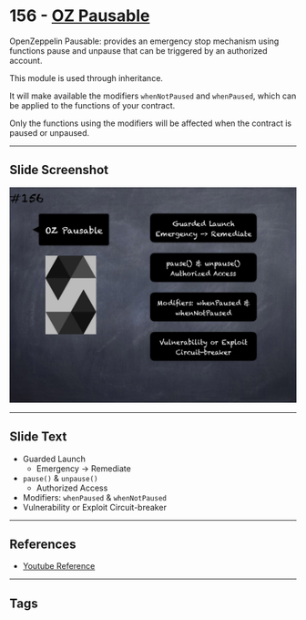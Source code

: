 # 156 - [OZ Pausable](OZ%20Pausable.md)
OpenZeppelin Pausable: provides an emergency stop mechanism using functions pause and unpause that can be triggered by an authorized account. 

This module is used through inheritance. 

It will make available the modifiers `whenNotPaused` and `whenPaused`, which can be applied to the functions of your contract. 

Only the functions using the modifiers will be affected when the contract is paused or unpaused.
___
## Slide Screenshot
![156.png](../../images/3.Solidity%20201/156.png)
___
## Slide Text
- Guarded Launch
	- Emergency -> Remediate
- `pause()` & `unpause()`
	- Authorized Access
- Modifiers: `whenPaused` & `whenNotPaused`
- Vulnerability or Exploit Circuit-breaker
___
## References
- [Youtube Reference](https://youtu.be/C0zBhTgppLQ?t=1775)
___
## Tags